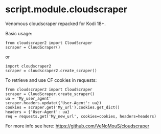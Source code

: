# script.module.cloudscraper

Venomous cloudscraper repacked for Kodi 18+.

Basic usage: 
```
from cloudscraper2 import CloudScraper
scraper = CloudScraper()
```

or

```
import cloudscraper2
scraper = cloudscraper2.create_scraper()
```


To retrieve and use CF cookies in requests:
```
from cloudscraper2 import CloudScraper
scraper = CloudScraper.create_scraper()
ua = 'My_user_agent'
scraper.headers.update({'User-Agent': ua})
cookies = scraper.get('My_url').cookies.get_dict()
headers = {'User-Agent': ua}
req = requests.get('My_new_url', cookies=cookies, headers=headers)
```



For more info see here: https://github.com/VeNoMouS/cloudscraper

